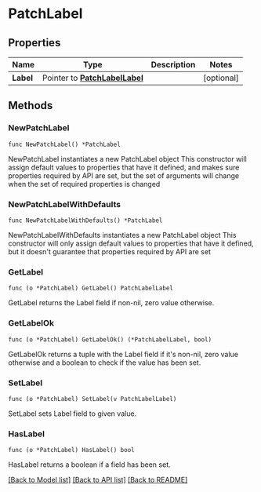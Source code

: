 # PatchLabel

## Properties

Name | Type | Description | Notes
------------ | ------------- | ------------- | -------------
**Label** | Pointer to [**PatchLabelLabel**](PatchLabelLabel.md) |  | [optional] 

## Methods

### NewPatchLabel

`func NewPatchLabel() *PatchLabel`

NewPatchLabel instantiates a new PatchLabel object
This constructor will assign default values to properties that have it defined,
and makes sure properties required by API are set, but the set of arguments
will change when the set of required properties is changed

### NewPatchLabelWithDefaults

`func NewPatchLabelWithDefaults() *PatchLabel`

NewPatchLabelWithDefaults instantiates a new PatchLabel object
This constructor will only assign default values to properties that have it defined,
but it doesn't guarantee that properties required by API are set

### GetLabel

`func (o *PatchLabel) GetLabel() PatchLabelLabel`

GetLabel returns the Label field if non-nil, zero value otherwise.

### GetLabelOk

`func (o *PatchLabel) GetLabelOk() (*PatchLabelLabel, bool)`

GetLabelOk returns a tuple with the Label field if it's non-nil, zero value otherwise
and a boolean to check if the value has been set.

### SetLabel

`func (o *PatchLabel) SetLabel(v PatchLabelLabel)`

SetLabel sets Label field to given value.

### HasLabel

`func (o *PatchLabel) HasLabel() bool`

HasLabel returns a boolean if a field has been set.


[[Back to Model list]](../README.md#documentation-for-models) [[Back to API list]](../README.md#documentation-for-api-endpoints) [[Back to README]](../README.md)


